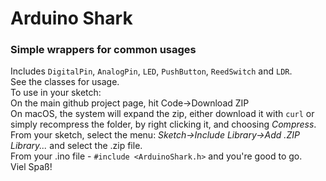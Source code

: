 # Arduino Shark

### Simple wrappers for common usages

Includes `DigitalPin`, `AnalogPin`, `LED`, `PushButton`, `ReedSwitch` and `LDR`.  
See the classes for usage.  
To use in your sketch:  
On the main github project page, hit Code->Download ZIP  
On macOS, the system will expand the zip, either download it with `curl` or simply recompress the folder, by right clicking it, and choosing _Compress_.  
From your sketch, select the menu: _Sketch->Include Library->Add .ZIP Library..._ and select the .zip file.  
From your .ino file - `#include <ArduinoShark.h>` and you're good to go.  
Viel Spaß!
